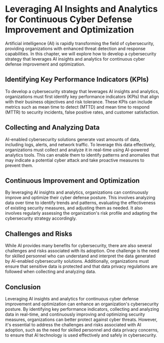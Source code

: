 Leveraging AI Insights and Analytics for Continuous Cyber Defense Improvement and Optimization
=========================================================================================================================================

Artificial intelligence (AI) is rapidly transforming the field of cybersecurity, providing organizations with enhanced threat detection and response capabilities. In this chapter, we will explore how to develop a cybersecurity strategy that leverages AI insights and analytics for continuous cyber defense improvement and optimization.

Identifying Key Performance Indicators (KPIs)
---------------------------------------------

To develop a cybersecurity strategy that leverages AI insights and analytics, organizations must first identify key performance indicators (KPIs) that align with their business objectives and risk tolerance. These KPIs can include metrics such as mean time to detect (MTTD) and mean time to respond (MTTR) to security incidents, false positive rates, and customer satisfaction.

Collecting and Analyzing Data
-----------------------------

AI-enabled cybersecurity solutions generate vast amounts of data, including logs, alerts, and network traffic. To leverage this data effectively, organizations must collect and analyze it in real-time using AI-powered analytics tools. This can enable them to identify patterns and anomalies that may indicate a potential cyber attack and take proactive measures to prevent them.

Continuous Improvement and Optimization
---------------------------------------

By leveraging AI insights and analytics, organizations can continuously improve and optimize their cyber defense posture. This involves analyzing data over time to identify trends and patterns, evaluating the effectiveness of existing security measures, and adjusting them as needed. It also involves regularly assessing the organization's risk profile and adapting the cybersecurity strategy accordingly.

Challenges and Risks
--------------------

While AI provides many benefits for cybersecurity, there are also several challenges and risks associated with its adoption. One challenge is the need for skilled personnel who can understand and interpret the data generated by AI-enabled cybersecurity solutions. Additionally, organizations must ensure that sensitive data is protected and that data privacy regulations are followed when collecting and analyzing data.

Conclusion
----------

Leveraging AI insights and analytics for continuous cyber defense improvement and optimization can enhance an organization's cybersecurity posture. By identifying key performance indicators, collecting and analyzing data in real-time, and continuously improving and optimizing security measures, organizations can better protect against cyber threats. However, it's essential to address the challenges and risks associated with AI adoption, such as the need for skilled personnel and data privacy concerns, to ensure that AI technology is used effectively and safely in cybersecurity.
